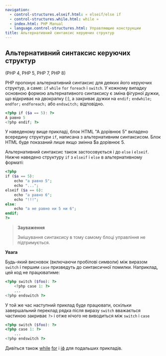 ```yaml
---
navigation:
  - control-structures.elseif.html: « elseif/else if
  - control-structures.while.html: while »
  - index.html: PHP Manual
  - language.control-structures.html: Управляющие конструкции
title: Альтернативний синтаксис керуючих структур
---
```

## Альтернативний синтаксис керуючих структур

(PHP 4, PHP 5, PHP 7, PHP 8)

PHP пропонує альтернативний синтаксис для деяких його керуючих структур, а саме: `if` `while` `for` `foreach` і `switch`. У кожному випадку основною формою альтернативного синтаксису є зміна фігурної дужки, що відкриває на двокрапку (:), а закриває дужки на `endif;` `endwhile;` `endfor;` `endforeach;` або `endswitch;` відповідно.

```php
<?php if ($a == 5): ?>
A равно 5
<?php endif; ?>
```

У наведеному вище прикладі, блок HTML "A дорівнює 5" вкладено всередину структури `if`, написана з альтернативним синтаксисом. Блок HTML буде показаний лише якщо змінна $a дорівнює 5.

Альтернативний синтаксис також застосовується і до `else` і `elseif`. Нижче наведено структуру `if` з `elseif` і `else` в альтернативному форматі:

```php
<?php
if ($a == 5):
    echo "a равно 5";
    echo "...";
elseif ($a == 6):
    echo "a равно 6";
    echo "!!!";
else:
    echo "a не равно ни 5 ни 6";
endif;
?>
```

> **Зауваження**
> 
> Змішування синтаксису в тому самому блоці управління не підтримується.

**Увага**

Будь-який висновок (включаючи пробілові символи) між виразом `switch` і першим `case` призведуть до синтаксичної помилки. Наприклад, цей код не працюватиме:

```php
<?php switch ($foo): ?>
    <?php case 1: ?>
    ...
<?php endswitch ?>
```

У той же час наступний приклад буде працювати, оскільки завершальний переклад рядка після виразу `switch` вважається частиною закриває `?>` і отже нічого не виводиться між `switch` і `case`

```php
<?php switch ($foo): ?>
<?php case 1: ?>
    ...
<?php endswitch ?>
```

Дивіться також [while](control-structures.while.html) [for](control-structures.for.html) і [іф](control-structures.if.html) для подальших прикладів.
